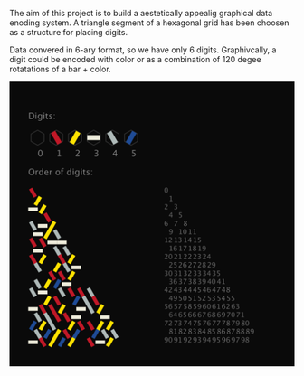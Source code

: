 

The aim of this project is to build a aestetically appealig graphical data enoding system.
A triangle segment of a hexagonal grid has been choosen as a structure for placing digits.

Data convered in 6-ary format, so we have only 6 digits. Graphivcally, a digit could be encoded with color or as a combination of 120 degee rotatations of a bar + color.
 
![Legend](order.png)
